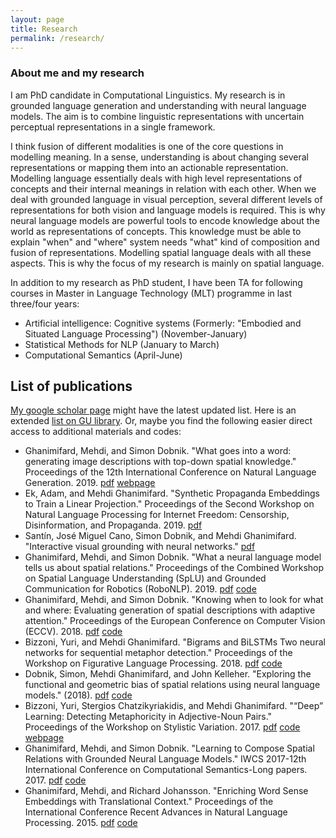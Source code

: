 ```yaml
---
layout: page
title: Research
permalink: /research/
---
```


### About me and my research

I am PhD candidate in Computational Linguistics. My research is in grounded language generation and understanding with neural language models. The aim is to combine linguistic representations with uncertain perceptual representations in a single framework.

I think fusion of different modalities is one of the core questions in modelling meaning.
In a sense, understanding is about changing several representations or mapping them into an actionable representation.
Modelling language essentially deals with high level representations of concepts and their internal meanings in relation with each other.
When we deal with grounded language in visual perception, several different levels of representations for both vision and language models is required.
This is why neural language models are powerful tools to encode knowledge about the world as representations of concepts.
This knowledge must be able to explain "when" and "where" system needs "what" kind of composition and fusion of representations.
Modelling spatial language deals with all these aspects. This is why the focus of my research is mainly on spatial language.

In addition to my research as PhD student, I have been TA for following courses in Master in Language Technology (MLT) programme in last three/four years:

- Artificial intelligence: Cognitive systems (Formerly: "Embodied and Situated Language Processing") (November-January)
- Statistical Methods for NLP (January to March)
- Computational Semantics (April-June)


## List of publications

[My google scholar page](https://scholar.google.com/citations?user=1NToWm0AAAAJ) might have the latest updated list. Here is an extended [list on GU library](https://gup.ub.gu.se/publications/list?lang=en&person_id=247404).
Or, maybe you find the following easier direct access to additional materials and codes:

- Ghanimifard, Mehdi, and Simon Dobnik. "What goes into a word: generating image descriptions with top-down spatial knowledge." Proceedings of the 12th International Conference on Natural Language Generation. 2019.
[pdf](https://www.aclweb.org/anthology/W19-8668.pdf) [webpage](https://gu-clasp.github.io/generate_spatial_descriptions/)
- Ek, Adam, and Mehdi Ghanimifard. "Synthetic Propaganda Embeddings to Train a Linear Projection." Proceedings of the Second Workshop on Natural Language Processing for Internet Freedom: Censorship, Disinformation, and Propaganda. 2019.
[pdf](https://www.aclweb.org/anthology/D19-5023.pdf)
- Santín, José Miguel Cano, Simon Dobnik, and Mehdi Ghanimifard. "Interactive visual grounding with neural networks."
[pdf](http://semdial.org/anthology/Z19-Sant%C3%ADn_semdial_0036.pdf)
- Ghanimifard, Mehdi, and Simon Dobnik. "What a neural language model tells us about spatial relations." Proceedings of the Combined Workshop on Spatial Language Understanding (SpLU) and Grounded Communication for Robotics (RoboNLP). 2019.
[pdf](https://www.aclweb.org/anthology/W19-1608.pdf) [code](https://github.com/GU-CLASP/what_nlm_srels)
- Ghanimifard, Mehdi, and Simon Dobnik. "Knowing when to look for what and where: Evaluating generation of spatial descriptions with adaptive attention." Proceedings of the European Conference on Computer Vision (ECCV). 2018.
[pdf](http://openaccess.thecvf.com/content_ECCVW_2018/papers/11132/Ghanimifard_Knowing_When_to_Look_For_What_and_Where_Evaluating_Generation_ECCVW_2018_paper.pdf) [code](https://github.com/GU-CLASP/eccv18-sivl-attention)
- Bizzoni, Yuri, and Mehdi Ghanimifard. "Bigrams and BiLSTMs Two neural networks for sequential metaphor detection." Proceedings of the Workshop on Figurative Language Processing. 2018.
[pdf](https://www.aclweb.org/anthology/W18-0911.pdf) [code](https://github.com/GU-CLASP/ocota)
- Dobnik, Simon, Mehdi Ghanimifard, and John Kelleher. "Exploring the functional and geometric bias of spatial relations using neural language models." (2018).
[pdf](https://www.aclweb.org/anthology/W18-1401.pdf) [code](https://github.com/GU-CLASP/functional-geometric-lm)
- Bizzoni, Yuri, Stergios Chatzikyriakidis, and Mehdi Ghanimifard. "“Deep” Learning: Detecting Metaphoricity in Adjective-Noun Pairs." Proceedings of the Workshop on Stylistic Variation. 2017.
[pdf](https://www.aclweb.org/anthology/W17-4906.pdf) [code](https://github.com/GU-CLASP/anvec-metaphor) [webpage](https://gu-clasp.github.io/anvec-metaphor/)
- Ghanimifard, Mehdi, and Simon Dobnik. "Learning to Compose Spatial Relations with Grounded Neural Language Models." IWCS 2017-12th International Conference on Computational Semantics-Long papers. 2017.
[pdf](https://www.aclweb.org/anthology/W17-6808.pdf) [code](https://github.com/GU-CLASP/spatial-composition)
- Ghanimifard, Mehdi, and Richard Johansson. "Enriching Word Sense Embeddings with Translational Context." Proceedings of the International Conference Recent Advances in Natural Language Processing. 2015.
[pdf](https://www.aclweb.org/anthology/R15-1029.pdf) [code](https://github.com/mmehdig/word-sense-modeling)
